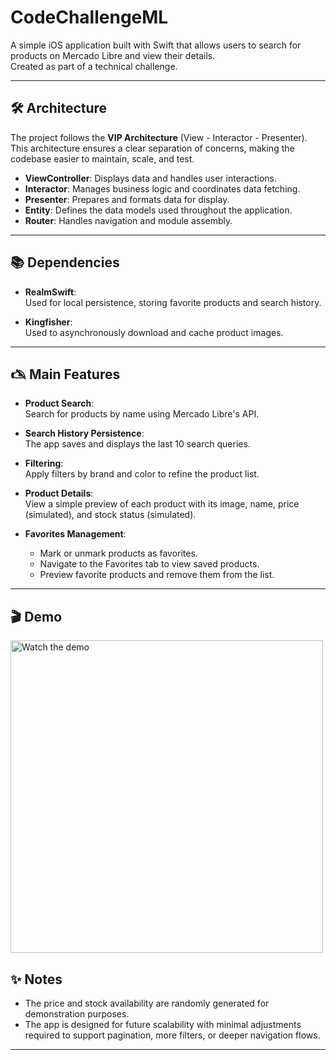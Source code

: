 # CodeChallengeML

A simple iOS application built with Swift that allows users to search for products on Mercado Libre and view their details.  
Created as part of a technical challenge.

---

## 🛠️ Architecture

The project follows the **VIP Architecture** (View - Interactor - Presenter).  
This architecture ensures a clear separation of concerns, making the codebase easier to maintain, scale, and test.

- **ViewController**: Displays data and handles user interactions.
- **Interactor**: Manages business logic and coordinates data fetching.
- **Presenter**: Prepares and formats data for display.
- **Entity**: Defines the data models used throughout the application.
- **Router**: Handles navigation and module assembly.

---

## 📚 Dependencies

- **RealmSwift**:  
  Used for local persistence, storing favorite products and search history.

- **Kingfisher**:  
  Used to asynchronously download and cache product images.

---

## 🖎️ Main Features

- **Product Search**:  
  Search for products by name using Mercado Libre's API.

- **Search History Persistence**:  
  The app saves and displays the last 10 search queries.

- **Filtering**:  
  Apply filters by brand and color to refine the product list.

- **Product Details**:  
  View a simple preview of each product with its image, name, price (simulated), and stock status (simulated).

- **Favorites Management**:
  - Mark or unmark products as favorites.
  - Navigate to the Favorites tab to view saved products.
  - Preview favorite products and remove them from the list.

---

## 🎬 Demo

<img src="https://github.com/user-attachments/assets/428aea18-57cf-4dc8-a244-737c2c375adf" alt="Watch the demo" width="500"/>


## ✨ Notes

- The price and stock availability are randomly generated for demonstration purposes.
- The app is designed for future scalability with minimal adjustments required to support pagination, more filters, or deeper navigation flows.

---



